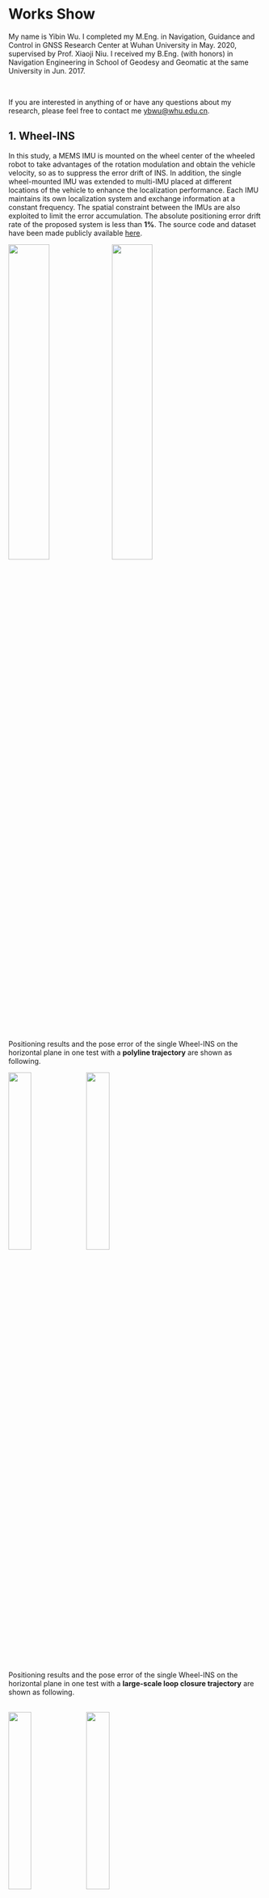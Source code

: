# Works Show
<!---
<img src="https://s1.ax1x.com/2020/10/09/0rTNcV.jpg" width = 30% height = 30% />
-->
My name is Yibin Wu. I completed my M.Eng. in Navigation, Guidance and Control in GNSS Research Center at Wuhan University in May. 2020, supervised by Prof. Xiaoji Niu. I received my B.Eng. (with honors) in Navigation Engineering in School of Geodesy and Geomatic at the same University in Jun. 2017. 

<br/>

If you are interested in anything of or have any questions about my research, please feel free to contact me <ybwu@whu.edu.cn>. 
<br/>

## 1. Wheel-INS 
In this study, a MEMS IMU is mounted on the wheel center of the wheeled robot to take advantages of the rotation modulation and obtain the vehicle velocity, so as to suppress the error drift of INS. In addition, the single wheel-mounted IMU was extended to multi-IMU placed at different locations of the vehicle to enhance the localization performance. Each IMU maintains its own localization system and exchange information at a constant frequency. The spatial constraint between the IMUs are also exploited to limit the error accumulation. The absolute positioning error drift rate of the proposed system is less than **1%**. The source code and dataset have been made publicly available [here](https://github.com/i2Nav-WHU/Wheel-INS).

<img src="https://s1.ax1x.com/2020/10/09/0rgjJO.png" width = 40% height = 40% div align=left />
<img src="https://s1.ax1x.com/2020/10/09/0rgTy9.png" width = 40% height = 40% div align=center />
    
<br/>

Positioning results and the pose error of the single Wheel-INS on the horizontal plane in one test with a **polyline trajectory** are shown as following. 

<img src="https://s1.ax1x.com/2020/10/09/0rgyss.png" width = 30% height = 30% div align=left />
<img src="https://s1.ax1x.com/2020/10/09/0rggZq.png" width = 30% height = 30% div align=center />              

<br/>

Positioning results and the pose error of the single Wheel-INS on the horizontal plane in one test with a **large-scale loop closure trajectory**  are shown as following. 

<br/>

<img src="https://s1.ax1x.com/2020/10/09/0rgbe1.png" width = 30% height = 30% div align=left />
<img src="https://s1.ax1x.com/2020/10/09/0rgqdx.png" width = 30% height = 30% div align=center />


### Paper
**Y. Wu**, X. Niu, and J. Kuang. "Wheel-INS2: Multiple MEMS IMU-based Dead Reckoning System for Wheeled Robots with Evaluation of Different IMU Configurations." [*arXiv*](https://arxiv.org/pdf/2012.10593.pdf)
<br/>
**Y. Wu**, X. Niu, and J. Kuang. "A Comparison of Three Measurement Models for the Wheel-mounted MEMS IMU-based Dead Reckoning System." [*arXiv*](https://arxiv.org/ftp/arxiv/papers/2012/2012.10589.pdf), accepted to IEEE Transactions on Vehicular Technology, Jul. 2021.
<br/>
X. Niu, **Y. Wu**, and J. Kuang. "Wheel-INS: A Wheel-mounted MEMS IMU-based Dead Reckoning System." [*arXiv*](https://arxiv.org/ftp/arxiv/papers/1912/1912.07805.pdf), accepted to IEEE Transactions on Vehicular Technology, Aug. 2021.

## 2. GNSS RTK/MEMS IMU/Odometer Integrated Navigation System
 This figure shows the positioning results of the designed GNSS RTK/MEMS IMU/odometer integrated navigation system comparing with GNSS/INS and GNSS/INS/NHC integrated navigation. The experiment was conducted at Wuhan, China. The enlarged part of the trajectory in the figure is the end of a tunnel. It can be observed that the vehicle velocity along with non-holonomic constraints (NHCs) contribute significantly to suppressing the position error drift in GNSS-denied environments.
<br/>

<img src="https://s1.ax1x.com/2020/10/09/0rgfiT.png" width = 50% height = 50% />

<br/>

## 3. Pose estimation for UAV landing 

The idea of this study is to fuse the UAV pose retrieved by detecting the landing marker with the MEMS IMU data to obtain more precise, continuous and high-rate pose estimation for UAV landing. We have also applied a Chinese patent based on this technique.

### Paper
**Y. Wu**, X. Niu, J. Du, L. Chang, H. Tang, and H. Zhang, “Artificial Marker and MEMS IMU-Based Pose Estimation Method to Meet Multirotor UAV Landing Requirements,” Sensors, vol. 19, no. 24, p. 5428, Dec. 2019. ([*Open Access*](https://doi.org/10.3390/s19245428)).

<br/>

## 4. SLAM Learning

[***Formula Derivation and Analysis of the VINS-Mono***](https://arxiv.org/ftp/arxiv/papers/1912/1912.11986.pdf) is a study note of the [VINS-Mono](https://github.com/HKUST-Aerial-Robotics/VINS-Mono) (a state-of-the-art monocular VIO system ) with detailed formula derivation and analysis, which is completed by me independently.

[***Introduction of EPnP***](https://github.com/YibinWu/Works-Show/blob/master/Introduction%20of%20EPnP.pdf) in this repo is an introduction to the EPnP algorithm with detailed formula derivation.
<br/>

## 5. Selected awards
5.1 **First prize (1.97%)** and  **Best Paper Award** in the 14th China Graduate Electronic Design Competition (*based on the work of Collaborative Precision Positioning and Navigation System of Robot*) (Aug.2019)

In this study, we built an autonomous-driving robot. A self-developed GNSS/MEMS IMU/odometer integrated navigation module was used to obtain real-time localization results. A 2D LiDAR was used to detect obstacles. And a camera was utilized to detect the lane line and markers to fuse with INS, so as to enhance the positioning performance. The artificial potential field method was adopted for path planning.

Here is a demo video illustrating our work. 

<a href="https://www.youtube.com/embed/3vmfz4duIoE" target="_blank"><img src="https://s1.ax1x.com/2020/10/09/0rgzSe.png" 
alt="robot" width = 40% height = 40% border="10" /></a>

<br/>

5.2 **Third prize** in the 6th China Graduate Contest on Smart-city Technology and Creative Design (*based on the work of express UAV*) (Aug.2019)

In this work, a drone was designed and developed for delivery expressing. It can automatically takeoff and fly to the previously-set destination by GNSS/INS integrated positioning with obstacle avoidance by ultrasonic sensors, and then land on the pad by detecting the previously-placed marker using an onboard camera and IMU. The video below shows the key technologies. 

<a href="https://www.youtube.com/embed/mQtUiN1oKXY" target="_blank"><img src="https://github.com/YibinWu/Works-Show/blob/master/img/ExpressUAV.png" 
alt="robot" width = 40% height = 40% border="10" /></a>